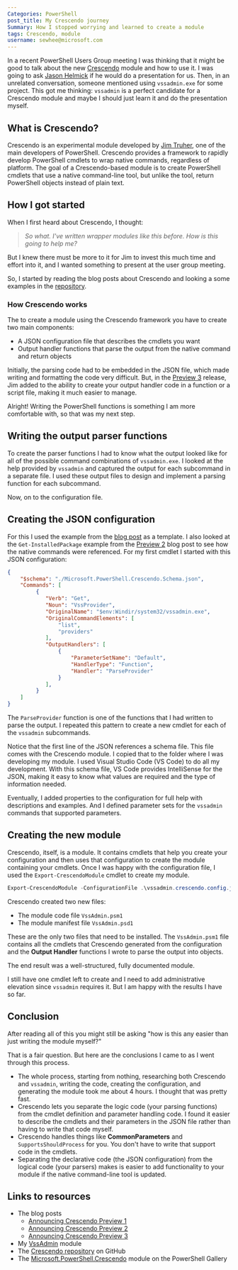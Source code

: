 ```yaml
---
Categories: PowerShell
post_title: My Crescendo journey
Summary: How I stopped worrying and learned to create a module
tags: Crescendo, module
username: sewhee@microsoft.com
---
```

In a recent PowerShell Users Group meeting I was thinking that it might be good to talk about the
new [Crescendo][blog1] module and how to use it. I was going to ask [Jason Helmick][jason] if he
would do a presentation for us. Then, in an unrelated conversation, someone mentioned using
`vssadmin.exe` for some project. This got me thinking: `vssadmin` is a perfect candidate for a
Crescendo module and maybe I should just learn it and do the presentation myself.

## What is Crescendo?

Crescendo is an experimental module developed by [Jim Truher][jim], one of the main developers of
PowerShell. Crescendo provides a framework to rapidly develop PowerShell cmdlets to wrap native
commands, regardless of platform. The goal of a Crescendo-based module is to create PowerShell
cmdlets that use a native command-line tool, but unlike the tool, return PowerShell objects instead
of plain text.

## How I got started

When I first heard about Crescendo, I thought:

> _So what. I've written wrapper modules like this before. How is this going to help me?_

But I knew there must be more to it for Jim to invest this much time and effort into it, and I
wanted something to present at the user group meeting.

So, I started by reading the blog posts about Crescendo and looking a some examples in the
[repository][repo].

### How Crescendo works

The to create a module using the Crescendo framework you have to create two main components:

- A JSON configuration file that describes the cmdlets you want
- Output handler functions that parse the output from the native command and return objects

Initially, the parsing code had to be embedded in the JSON file, which made writing and formatting
the code very difficult. But, in the [Preview 3][blog3] release, Jim added to the ability to create
your output handler code in a function or a script file, making it much easier to manage.

Alright! Writing the PowerShell functions is something I am more comfortable with, so that was my
next step.

## Writing the output parser functions

To create the parser functions I had to know what the output looked like for all of the possible
command combinations of `vssadmin.exe`. I looked at the help provided by `vssadmin` and captured the
output for each subcommand in a separate file. I used these output files to design and implement a
parsing function for each subcommand.

Now, on to the configuration file.

## Creating the JSON configuration

For this I used the example from the [blog post][blog3] as a template. I also looked at the
`Get-InstalledPackage` example from the [Preview 2][blog2] blog post to see how the native commands
were referenced. For my first cmdlet I started with this JSON configuration:

```json
{
    "$schema": "./Microsoft.PowerShell.Crescendo.Schema.json",
    "Commands": [
         {
            "Verb": "Get",
            "Noun": "VssProvider",
            "OriginalName": "$env:Windir/system32/vssadmin.exe",
            "OriginalCommandElements": [
                "list",
                "providers"
            ],
            "OutputHandlers": [
                {
                    "ParameterSetName": "Default",
                    "HandlerType": "Function",
                    "Handler": "ParseProvider"
                }
            ],
         }
    ]
}
```

The `ParseProvider` function is one of the functions that I had written to parse the output. I
repeated this pattern to create a new cmdlet for each of the `vssadmin` subcommands.

Notice that the first line of the JSON references a schema file. This file comes with the Crescendo
module. I copied that to the folder where I was developing my module. I used Visual Studio Code (VS
Code) to do all my development. With this schema file, VS Code provides IntelliSense for the JSON,
making it easy to know what values are required and the type of information needed.

Eventually, I added properties to the configuration for full help with descriptions and examples.
And I defined parameter sets for the `vssadmin` commands that supported parameters.

## Creating the new module

Crescendo, itself, is a module. It contains cmdlets that help you create your configuration and then
uses that configuration to create the module containing your cmdlets. Once I was happy with the
configuration file, I used the `Export-CrescendoModule` cmdlet to create my module.

```powershell
Export-CrescendoModule -ConfigurationFile .\vssadmin.crescendo.config.json -ModuleName VssAdmin.psm1
```

Crescendo created two new files:

- The module code file `VssAdmin.psm1`
- The module manifest file `VssAdmin.psd1`

These are the only two files that need to be installed. The `VssAdmin.psm1` file contains all the
cmdlets that Crescendo generated from the configuration and the **Output Handler** functions I
wrote to parse the output into objects.

The end result was a well-structured, fully documented module.

I still have one cmdlet left to create and I need to add administrative elevation since `vssadmin`
requires it. But I am happy with the results I have so far.

## Conclusion

After reading all of this you might still be asking "how is this any easier than just writing the
module myself?"

That is a fair question. But here are the conclusions I came to as I went through this process.

- The whole process, starting from nothing, researching both Crescendo and `vssadmin`, writing the
  code, creating the configuration, and generating the module took me about 4 hours. I thought that
  was pretty fast.
- Crescendo lets you separate the logic code (your parsing functions) from the cmdlet definition and
  parameter handling code. I found it easier to describe the cmdlets and their parameters in the
  JSON file rather than having to write that code myself.
- Crescendo handles things like **CommonParameters** and `SupportsShouldProcess` for you. You don't
  have to write that support code in the cmdlets.
- Separating the declarative code (the JSON configuration) from the logical code (your parsers)
  makes is easier to add functionality to your module if the native command-line tool is updated.

## Links to resources

- The blog posts
  - [Announcing Crescendo Preview 1][blog1]
  - [Announcing Crescendo Preview 2][blog2]
  - [Announcing Crescendo Preview 3][blog3]
- My [VssAdmin][vssadmin] module
- The [Crescendo repository][repo] on GitHub
- The [Microsoft.PowerShell.Crescendo][gallery] module on the PowerShell Gallery

<!-- link references -->
[blog1]: https://devblogs.microsoft.com/powershell/announcing-powershell-crescendo-preview-1/
[blog2]: https://devblogs.microsoft.com/powershell/announcing-powershell-crescendo-preview-2/
[blog3]: https://devblogs.microsoft.com/powershell/announcing-powershell-crescendo-preview-3/
[jim]: https://devblogs.microsoft.com/powershell/author/jimtrumicrosoft-com/
[jason]: https://devblogs.microsoft.com/powershell/author/jahelmic/
[repo]: https://github.com/PowerShell/Crescendo
[vssadmin]: https://github.com/sdwheeler/modules/vssadmin
[gallery]: https://www.powershellgallery.com/packages/Microsoft.PowerShell.Crescendo
